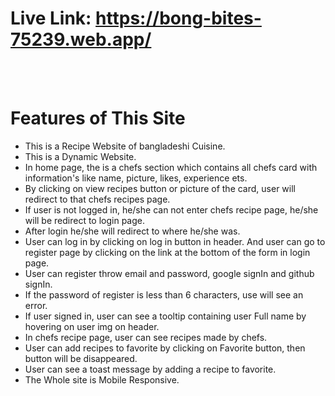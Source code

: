# Live Link: https://bong-bites-75239.web.app/

<br/>
<br/>

# Features of This Site

- This is a Recipe Website of bangladeshi Cuisine.
- This is a Dynamic Website.
- In home page, the is a chefs section which contains all chefs card with information's like name, picture, likes, experience ets.
- By clicking on view recipes button or picture of the card, user will redirect to that chefs recipes page.
- If user is not logged in, he/she can not enter chefs recipe page, he/she will be redirect to login page.
- After login he/she will redirect to where he/she was.
- User can log in by clicking on log in button in header. And user can go to register page by clicking on the link at the bottom of the form in login page.
- User can register throw email and password, google signIn and github signIn. 
- If the password of register is less than 6 characters, use will see an error.
- If user signed in, user can see a tooltip containing user Full name by hovering on user img on header.
- In chefs recipe page, user can see recipes made by chefs.
- User can add recipes to favorite by clicking on Favorite button, then button will be disappeared.
- User can see a toast message by adding a recipe to favorite.
- The Whole site is Mobile Responsive.